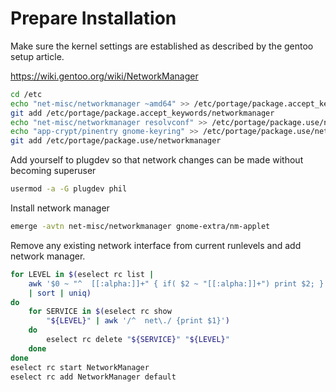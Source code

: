 # Prepare Installation

Make sure the kernel settings are established as described by the gentoo 
setup article.

https://wiki.gentoo.org/wiki/NetworkManager

```bash
cd /etc
echo "net-misc/networkmanager ~amd64" >> /etc/portage/package.accept_keywords/networkmanager
git add /etc/portage/package.accept_keywords/networkmanager
echo "net-misc/networkmanager resolvconf" >> /etc/portage/package.use/networkmanager
echo "app-crypt/pinentry gnome-keyring" >> /etc/portage/package.use/networkmanager
git add /etc/portage/package.use/networkmanager
```

Add yourself to plugdev so that network changes can be made without becoming
superuser

```bash
usermod -a -G plugdev phil
```

Install network manager 

```bash
emerge -avtn net-misc/networkmanager gnome-extra/nm-applet
```

Remove any existing network interface from current runlevels and add network manager.

```bash
for LEVEL in $(eselect rc list | 
    awk '$0 ~ "^  [[:alpha:]]+" { if( $2 ~ "[[:alpha:]]+") print $2; }' 
    | sort | uniq)
do
    for SERVICE in $(eselect rc show 
        "${LEVEL}" | awk '/^  net\./ {print $1}')
    do
        eselect rc delete "${SERVICE}" "${LEVEL}"
    done
done
eselect rc start NetworkManager
eselect rc add NetworkManager default
```

